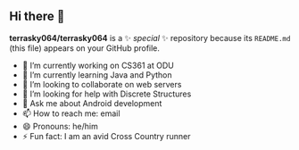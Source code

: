 ## Hi there 👋


**terrasky064/terrasky064** is a ✨ _special_ ✨ repository because its `README.md` (this file) appears on your GitHub profile.


- 🔭 I’m currently working on CS361 at ODU
- 🌱 I’m currently learning Java and Python
- 👯 I’m looking to collaborate on web servers
- 🤔 I’m looking for help with Discrete Structures
- 💬 Ask me about Android development
- 📫 How to reach me: email
- 😄 Pronouns: he/him
- ⚡ Fun fact: I am an avid Cross Country runner

